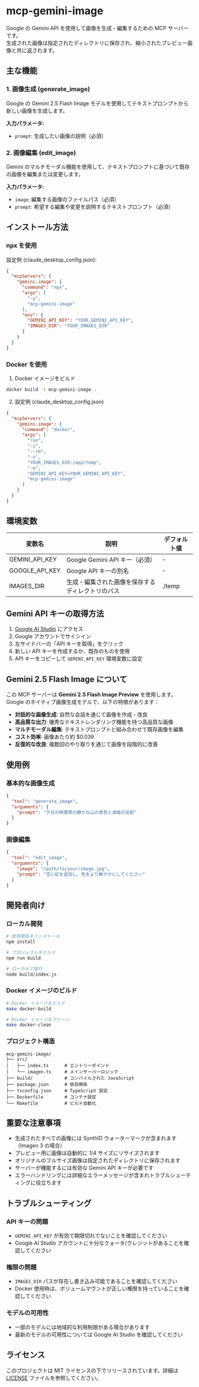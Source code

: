 # mcp-gemini-image

Google の Gemini API を使用して画像を生成・編集するための MCP サーバーです。  
生成された画像は指定されたディレクトリに保存され、縮小されたプレビュー画像と共に返されます。

## 主な機能

### 1. 画像生成 (generate_image)
Google の Gemini 2.5 Flash Image モデルを使用してテキストプロンプトから新しい画像を生成します。

**入力パラメータ:**
- `prompt`: 生成したい画像の説明（必須）

### 2. 画像編集 (edit_image)
Gemini のマルチモーダル機能を使用して、テキストプロンプトに基づいて既存の画像を編集または変更します。

**入力パラメータ:**
- `image`: 編集する画像のファイルパス（必須）
- `prompt`: 希望する編集や変更を説明するテキストプロンプト（必須）

## インストール方法

### npx を使用

設定例 (claude_desktop_config.json):
```json
{
  "mcpServers": {
    "gemini-image": {
      "command": "npx",
      "args": [
        "-y",
        "mcp-gemini-image"
      ],
      "env": {
        "GEMINI_API_KEY": "YOUR_GEMINI_API_KEY",
        "IMAGES_DIR": "YOUR_IMAGES_DIR"
      }
    }
  }
}
```

### Docker を使用

1. Docker イメージをビルド
```bash
docker build -t mcp-gemini-image .
```

2. 設定例 (claude_desktop_config.json)
```json
{
  "mcpServers": {
    "gemini-image": {
      "command": "docker",
      "args": [
        "run",
        "-i",
        "--rm",
        "-v",
        "YOUR_IMAGES_DIR:/app/temp",
        "-e",
        "GEMINI_API_KEY=YOUR_GEMINI_API_KEY",
        "mcp-gemini-image"
      ]
    }
  }
}
```

## 環境変数

| 変数名 | 説明 | デフォルト値 |
|-------|------|-------------|
| GEMINI_API_KEY | Google Gemini API キー（必須） | - |
| GOOGLE_API_KEY | Google API キーの別名 | - |
| IMAGES_DIR | 生成・編集された画像を保存するディレクトリのパス | ./temp |

## Gemini API キーの取得方法

1. [Google AI Studio](https://aistudio.google.com/) にアクセス
2. Google アカウントでサインイン
3. 左サイドバーの「API キーを取得」をクリック
4. 新しい API キーを作成するか、既存のものを使用
5. API キーをコピーして `GEMINI_API_KEY` 環境変数に設定

## Gemini 2.5 Flash Image について

この MCP サーバーは **Gemini 2.5 Flash Image Preview** を使用します。Google のネイティブ画像生成モデルで、以下の特徴があります：

- **対話的な画像生成**: 自然な会話を通じて画像を作成・改良
- **高品質な出力**: 優秀なテキストレンダリング機能を持つ高品質な画像
- **マルチモーダル編集**: テキストプロンプトと組み合わせて既存画像を編集
- **コスト効率**: 画像あたり約 $0.039
- **反復的な改良**: 複数回のやり取りを通じて画像を段階的に改善

## 使用例

### 基本的な画像生成
```json
{
  "tool": "generate_image",
  "arguments": {
    "prompt": "夕日の時間帯の静かな山の景色と湖面の反射"
  }
}
```

### 画像編集
```json
{
  "tool": "edit_image",
  "arguments": {
    "image": "/path/to/your/image.jpg",
    "prompt": "空に虹を追加し、色をより鮮やかにしてください"
  }
}
```

## 開発者向け

### ローカル開発

```bash
# 依存関係をインストール
npm install

# プロジェクトをビルド
npm run build

# ローカルで実行
node build/index.js
```

### Docker イメージのビルド

```bash
# Docker イメージをビルド
make docker-build

# Docker イメージをクリーン
make docker-clean
```

### プロジェクト構造

```
mcp-gemini-image/
├── src/
│   ├── index.ts      # エントリーポイント
│   └── imagen.ts     # メインサーバーロジック
├── build/            # コンパイルされた JavaScript
├── package.json      # 依存関係
├── tsconfig.json     # TypeScript 設定
├── Dockerfile        # コンテナ設定
└── Makefile          # ビルド自動化
```

## 重要な注意事項

- 生成されたすべての画像には SynthID ウォーターマークが含まれます（Imagen 3 の場合）
- プレビュー用に画像は自動的に 1/4 サイズにリサイズされます
- オリジナルのフルサイズ画像は指定されたディレクトリに保存されます
- サーバーが機能するには有効な Gemini API キーが必要です
- エラーハンドリングには詳細なエラーメッセージが含まれトラブルシューティングに役立ちます

## トラブルシューティング

### API キーの問題
- `GEMINI_API_KEY` が有効で期限切れでないことを確認してください
- Google AI Studio アカウントに十分なクォータ/クレジットがあることを確認してください

### 権限の問題
- `IMAGES_DIR` パスが存在し書き込み可能であることを確認してください
- Docker 使用時は、ボリュームマウントが正しい権限を持っていることを確認してください

### モデルの可用性
- 一部のモデルには地域的な利用制限がある場合があります
- 最新のモデルの可用性については Google AI Studio を確認してください

## ライセンス

このプロジェクトは MIT ライセンスの下でリリースされています。詳細は [LICENSE](LICENSE) ファイルを参照してください。